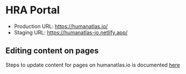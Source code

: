 # HRA Portal

* Production URL: https://humanatlas.io/
* Staging URL: https://humanatlas-io.netlify.app/

## Editing content on pages

Steps to update content for pages on humanatlas.io is documented [here](docs/editing-pages.md)

